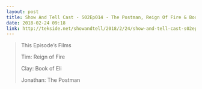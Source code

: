 ```yaml
---
layout: post
title: Show And Tell Cast - S02Ep014 - The Postman, Reign Of Fire & Book Of Eli
date: 2018-02-24 09:18
link: http://tekside.net/showandtell/2018/2/24/show-and-tell-cast-s02ep014-the-postman-reign-of-fire-book-of-eli
---
```


> This Episode’s Films
> 
> Tim: Reign of Fire
> 
> Clay: Book of Eli
> 
> Jonathan: The Postman

​